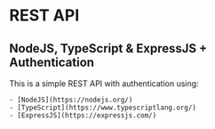 # REST API
## NodeJS, TypeScript & ExpressJS + Authentication

This is a simple REST API with authentication using:
```
- [NodeJS](https://nodejs.org/)
- [TypeScript](https://www.typescriptlang.org/)
- [ExpressJS](https://expressjs.com/)
```
